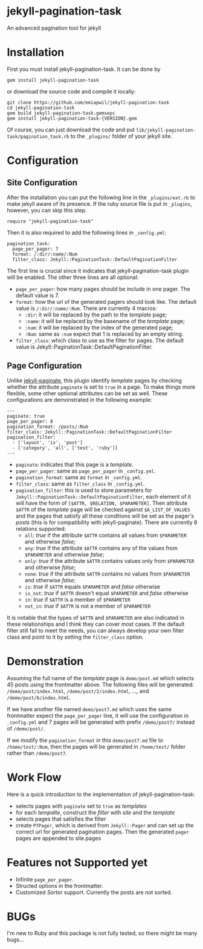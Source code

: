 jekyll-pagination-task
======================

An advanced pagination tool for jekyll

# Installation

First you must install jekyll-pagination-task. It can be done by 

~~~
gem install jekyll-pagination-task
~~~

or download the source code and compile it locally:

~~~
git clone https://github.com/emiapwil/jekyll-pagination-task
cd jekyll-pagination-task
gem build jekyll-pagination-task.gemsepc
gem install jekyll-pagination-task-{VERSION}.gem
~~~

Of course, you can just download the code and put
`lib/jekyll-pagination-task/pagination_task.rb` to the `_plugins/` folder of
your jekyll site.

# Configuration

## Site Configuration

After the installation you can put the following line in the `_plugins/ext.rb`
to make jekyll aware of its presence. If the ruby source file is put in
`_plugins`, however, you can skip this step.

~~~
require "jekyll-pagination-task"
~~~

Then it is also required to add the following lines in `_config.yml`:

~~~
pagination_task:
  page_per_pager: 7
  format: /:dir/:name/:Num
  filter_class: Jekyll::PaginationTask::DefaultPaginationFilter
~~~

The first line is crucial since it indicates that jekyll-pagination-task plugin
will be enabled. The other three lines are all optional:

- `page_per_pager`: how many pages should be include in one pager. The default
  value is 7.
- `format`: how the url of the generated pagers should look like. The default
  value is `/:dir/:name/:Num`. There are currently 4 macros:
  - `:dir`: it will be replaced by the path to the *template* page;
  - `:name`: it will be replaced by the basename of the *template* page;
  - `:num`: it will be replaced by the index of the generated page;
  - `:Num`: same as `:num` expect that 1 is replaced by an empty string.
- `filter_class`: which class to use as the filter for pages. The default value
  is Jekyll::PaginationTask::DefaultPaginationFilter.

## Page Configuration

Unlike [jekyll-paginate][jekyll-paginate], this plugin identify *template* pages
by checking whether the attribute `paginate` is set to `true` in a page. To make
things more flexible, some other optional attributes can be set as well. These
configurations are demonstrated in the following example:

[jekyll-paginate]: https://github.com/jekyll/jekyll-paginate

~~~
---
paginate: true
page_per_pager: 8
pagination_format: /posts/:Num
filter_class: Jekyll::PaginationTask::DefaultPaginationFilter
pagination_filter:
  - ['layout', 'is', 'post']
  - ['category', 'all', ['test', 'ruby']]
---
~~~

- `paginate`: indicates that this page is a *template*.
- `page_per_pager`: same as `page_per_pager` in `_config.yml`.
- `pagination_format`: same as `format` in `_config.yml`.
- `filter_class`: same as `filter_class` in `_config.yml`.
- `pagination_filter`: this is used to store parameters for
  `Jekyll::PaginationTask::DefaultPaginationFilter`, each element of it will
  have the form of `[$ATTR, $RELATION, $PARAMETER]`. Then attribute
  `$ATTR` of the *template* page will be checked against `$A_LIST_OF_VALUES` and
  the pages that satisfy all these conditions will be set as the pager's *posts*
  (this is for compatibility with jekyll-paginate). There are currently 8
  relations supported:
  - `all`: *true* if the attribute `$ATTR` contains all values from `$PARAMETER`
    and otherwise *false*;
  - `any`: *true* if the attribute `$ATTR` contains any of the values from
    `$PARAMETER` and otherwise *false*;
  - `only`: *true* if the attribute `$ATTR` contains values only from
    `$PARAMETER` and otherwise *false*;
  - `none`: *true* if the attribute `$ATTR` contains no values from
    `$PARAMETER` and otherwise *false*;
  - `is`: *true* if `$ATTR` equals `$PARAMETER` and *false* otherwise
  - `is_not`: *true* if `$ATTR` doesn't equal `$PARAMETER` and *false* otherwise
  - `in`: *true* if `$ATTR` is a member of `$PARAMETER`
  - `not_in`: *true* if `$ATTR` is not a member of `$PARAMETER` 

It is notable that the types of `$ATTR` and `$PARAMETER` are also indicated in
these relationships and I think they can cover most cases. If the default
filter still fail to meet the needs, you can always develop your own filter
class and point to it by setting the `filter_class` option.

# Demonstration

Assuming the full name of the *template* page is `demo/post.md` which selects 45
posts using the frontmatter above. The following files will be generated:
`/demo/post/index.html`, `/demo/post/2/index.html`, ..., and
`/demo/post/6/index.html`.

If we have another file named `demo/post7.md` which uses the same frontmatter
expect the `page_per_pager` line, it will use the configuration in `_config.yml`
and 7 pages will be generated with prefix `/demo/post7/` instead of
`/demo/post/`.

If we modify the `pagination_format` in this `demo/post7.md` file to
`/home/test/:Num`, then the pages will be generated in `/home/test/` folder
rather than `/demo/post7`.

# Work Flow

Here is a quick introduction to the implementation of jekyll-pagination-task:

- selects pages with `paginate` set to `true` as *templates*
- for each *tempalte*, construct the *filter* with *site* and the *template*
- selects pages that satisfies the filter
- create `PTPager`, which is derived from `Jekyll::Pager` and can set up the
  correct url for generated pagination pages. Then the generated `pager` pages
  are appended to site.pages

# Features not Supported yet

- Infinite `page_per_pager`.
- Structed options in the frontmatter.
- Customized *Sorter* support. Currently the posts are not sorted.

# BUGs

I'm new to Ruby and this package is not fully tested, so there might be many
bugs...
